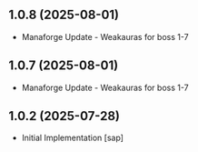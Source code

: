 ## 1.0.8 (2025-08-01)
- Manaforge Update - Weakauras for boss 1-7 

## 1.0.7 (2025-08-01)
- Manaforge Update - Weakauras for boss 1-7 

## 1.0.2 (2025-07-28)
- Initial Implementation [sap]
